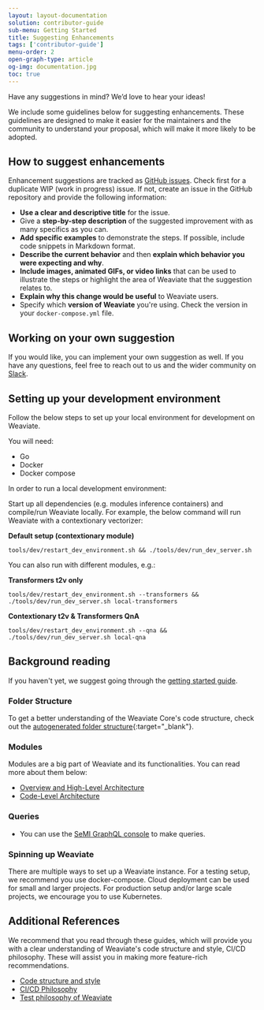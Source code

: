 ```yaml
---
layout: layout-documentation
solution: contributor-guide
sub-menu: Getting Started
title: Suggesting Enhancements 
tags: ['contributor-guide']
menu-order: 2
open-graph-type: article
og-img: documentation.jpg
toc: true
---
```


Have any suggestions in mind? We’d love to hear your ideas!

We include some guidelines below for suggesting enhancements. These guidelines are designed to make it easier for the maintainers and the community to understand your proposal, which will make it more likely to be adopted.

## How to suggest enhancements

Enhancement suggestions are tracked as [GitHub issues](https://github.com/semi-technologies/weaviate/issues). Check first for a duplicate WIP (work in progress) issue. If not, create an issue in the GitHub repository and provide the following information:

* **Use a clear and descriptive title** for the issue.
* Give a **step-by-step description** of the suggested improvement with as many specifics as you can.
* **Add specific examples** to demonstrate the steps. If possible, include code snippets in Markdown format.
* **Describe the current behavior** and then **explain which behavior you were expecting and why**.
* **Include images, animated GIFs, or video links** that can be used to illustrate the steps or highlight the area of Weaviate that the suggestion relates to.
* **Explain why this change would be useful** to Weaviate users.
* Specify which **version of Weaviate** you're using. Check the version in your `docker-compose.yml` file.

## Working on your own suggestion

If you would like, you can implement your own suggestion as well. If you have any questions, feel free to reach out to us and the wider community on [Slack](https://weaviate.slack.com/).

## Setting up your development environment

Follow the below steps to set up your local environment for development on Weaviate.

You will need:

* Go
* Docker
* Docker compose

In order to run a local development environment:

Start up all dependencies (e.g. modules inference containers) and compile/run Weaviate locally. For example, the below command will run Weaviate with a contextionary vectorizer:

**Default setup (contextionary module)**

```
tools/dev/restart_dev_environment.sh && ./tools/dev/run_dev_server.sh
```

You can also run with different modules, e.g.:

**Transformers t2v only**

```
tools/dev/restart_dev_environment.sh --transformers && ./tools/dev/run_dev_server.sh local-transformers
```

**Contextionary t2v & Transformers QnA**

```
tools/dev/restart_dev_environment.sh --qna && ./tools/dev/run_dev_server.sh local-qna
```

## Background reading
If you haven't yet, we suggest going through the [getting started guide](/developers/weaviate/current/getting-started/quick-start.html).

### Folder Structure
To get a better understanding of the Weaviate Core's code structure, check out the [autogenerated folder structure](https://pkg.go.dev/github.com/semi-technologies/weaviate){:target="_blank"}.

### Modules
Modules are a big part of Weaviate and its functionalities. You can read more about them below:

* [Overview and High-Level Architecture](../weaviate-module-system/overview.html)
* [Code-Level Architecture](../weaviate-module-system/architecture.html)

### Queries
* You can use the [SeMI GraphQL console](https://console.semi.technology/) to make queries.

### Spinning up Weaviate
There are multiple ways to set up a Weaviate instance. For a testing setup, we recommend you use docker-compose. Cloud deployment can be used for small and larger projects. For production setup and/or large scale projects, we encourage you to use Kubernetes.

## Additional References

We recommend that you read through these guides, which will provide you with a clear understanding of Weaviate's code structure and style, CI/CD philosophy. These will assist you in making more feature-rich recommendations.

* [Code structure and style](../weaviate-core/structure.html)
* [CI/CD Philosophy](../weaviate-core/cicd.html)
* [Test philosophy of Weaviate](../weaviate-core/tests.html)
